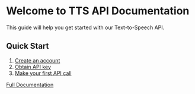 # Welcome to TTS API Documentation

This guide will help you get started with our Text-to-Speech API.

## Quick Start

1. [Create an account](docs/account-creation.md)
2. [Obtain API key](docs/api-key.md)
3. [Make your first API call](docs/first-call.md)

[Full Documentation](docs/full-docs.md)